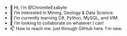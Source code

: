 - 👋 Hi, I’m @ChromiteExabyte
- 👀 I’m interested in Mining, Geology & Data Science.
- 🌱 I’m currently learning C#, Python, MySQL, and VIM.  
- 💞️ I’m looking to collaborate on whatever I can! 
- 📫 How to reach me: just through GitHub here. I'm new. 

<!---
ChromiteExabyte/ChromiteExabyte is a ✨ special ✨ repository because its `README.md` (this file) appears on your GitHub profile.
You can click the Preview link to take a look at your changes.
--->
